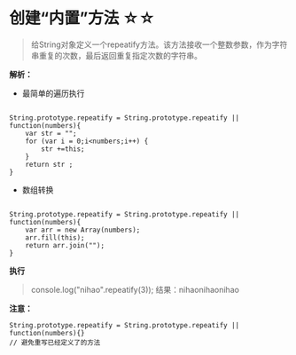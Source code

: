 # 创建“内置”方法  ☆☆

> 给String对象定义一个repeatify方法。该方法接收一个整数参数，作为字符串重复的次数，最后返回重复指定次数的字符串。

**解析：**

- 最简单的遍历执行

```

String.prototype.repeatify = String.prototype.repeatify || function(numbers){
	var str = "";
	for (var i = 0;i<numbers;i++) {
		str +=this;
	}
	return str ;
}

```

- 数组转换

```

String.prototype.repeatify = String.prototype.repeatify || function(numbers){
	var arr = new Array(numbers);
	arr.fill(this);
	return arr.join("");
}

```

**执行**

> console.log("nihao".repeatify(3));
结果：nihaonihaonihao


**注意：**

```
String.prototype.repeatify = String.prototype.repeatify || function(numbers){}
// 避免重写已经定义了的方法
```




